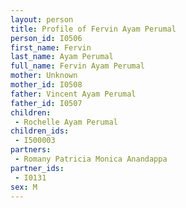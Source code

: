 ```yaml
---
layout: person
title: Profile of Fervin Ayam Perumal
person_id: I0506
first_name: Fervin
last_name: Ayam Perumal
full_name: Fervin Ayam Perumal
mother: Unknown
mother_id: I0508
father: Vincent Ayam Perumal
father_id: I0507
children:
 - Rochelle Ayam Perumal
children_ids:
 - I500003
partners:
 - Romany Patricia Monica Anandappa
partner_ids:
 - I0131
sex: M
---
```


